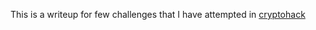 This is a writeup for few challenges that I have attempted in [cryptohack](https://cryptohack.org/challenges/)
